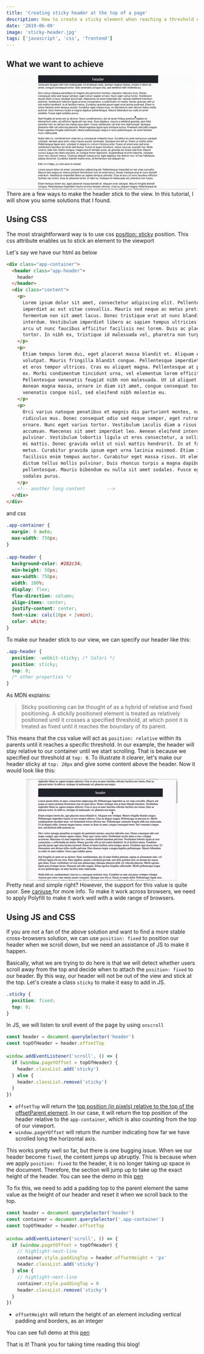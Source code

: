 ```yaml
---
title: 'Creating sticky header at the top of a page'
description: How to create a sticky element when reaching a threshold of scrolling
date: '2019-06-09'
image: 'sticky-header.jpg'
tags: ['javascript', 'css', 'frontend']
---
```


## What we want to achieve
<div style="text-align: center">
    <img src='demo.gif' alt='demo' />
</div>
There are a few ways to make the header stick to the view.
In this tutorial, I will show you some solutions that I found.

## Using CSS

The most straightforward way is to use css <a rel="noopener" href="https://developer.mozilla.org/en-US/docs/Web/CSS/position" target="_blank">position: sticky</a> position.
This css attribute enables us to stick an element to the viewport

Let's say we have our html as below

```html
<div class="app-container">
  <header class="app-header">
    header
  </header>
  <div class="content">
    <p>
      Lorem ipsum dolor sit amet, consectetur adipiscing elit. Pellentesque
      imperdiet ac est vitae convallis. Mauris sed neque ac metus pretium
      fermentum non sit amet lacus. Donec tristique erat at nunc blandit
      interdum. Vestibulum imperdiet libero ac sapien tempus ultricies. Cras et
      arcu ut nunc faucibus efficitur facilisis nec lorem. Duis ac placerat
      tortor. In nibh ex, tristique id malesuada vel, pharetra non turpis.
    </p>
    <p>
      Etiam tempus lorem dui, eget placerat massa blandit et. Aliquam erat
      volutpat. Mauris fringilla blandit congue. Pellentesque imperdiet mauris
      et eros tempor ultrices. Cras eu aliquet magna. Pellentesque at placerat
      ex. Morbi condimentum tincidunt urna, vel elementum lorem efficitur nec.
      Pellentesque venenatis feugiat nibh non malesuada. Ut id aliquet nulla.
      Aenean magna massa, ornare in diam sit amet, congue consequat tortor. Sed
      venenatis congue nisl, sed eleifend nibh molestie eu.
    </p>
    <p>
      Orci varius natoque penatibus et magnis dis parturient montes, nascetur
      ridiculus mus. Donec consequat odio sed neque semper, eget rutrum sapien
      ornare. Nunc eget varius tortor. Vestibulum iaculis diam a risus volutpat
      accumsan. Maecenas sit amet imperdiet leo. Aenean eleifend interdum
      pulvinar. Vestibulum lobortis ligula ut eros consectetur, a sollicitudin
      mi mattis. Donec gravida velit ut nisl mattis hendrerit. In at facilisis
      metus. Curabitur gravida ipsum eget urna lacinia euismod. Etiam in lorem
      facilisis enim tempus auctor. Curabitur eget massa risus. Ut elementum sem
      dictum tellus mollis pulvinar. Duis rhoncus turpis a magna dapibus
      pellentesque. Mauris bibendum eu nulla sit amet sodales. Fusce eget
      sodales purus.
    </p>
    <!-- another long content        -->
  </div>
</div>
```

and css

```css
.app-container {
  margin: 0 auto;
  max-width: 750px;
}

.app-header {
  background-color: #282c34;
  min-height: 50px;
  max-width: 750px;
  width: 100%;
  display: flex;
  flex-direction: column;
  align-items: center;
  justify-content: center;
  font-size: calc(10px + 2vmin);
  color: white;
}
```

To make our header stick to our view, we can specify our header like this:

```css
.app-header {
  position: -webkit-sticky; /* Safari */
  position: sticky;
  top: 0;
  /* other properties */
}
```

As MDN explains:

> Sticky positioning can be thought of as a hybrid of relative and fixed positioning.
> A stickily positioned element is treated as relatively positioned until it crosses a specified threshold, at which point it is treated as fixed until it reaches the boundary of its parent.

This means that the css value will act as `position: relative` within its parents until it reaches a specific threshold.
In our example, the header will stay relative to our container until we start scrolling. That is because we specified our threshold at `top: 0`.
To illustrate it clearer, let's make our header sticky at `top: 20px` and give some content above the header. Now it would look like this:

<div style="text-align: center">
    <img src='demo1.gif' alt='demo1' />
</div>
Pretty neat and simple right? However, the support for this value is quite poor. 
See
<a rel="noopener" href="https://caniuse.com/#search=sticky" target="_blank"> caniuse </a> 
for more info.
To make it work across browsers, we need to apply Polyfill to make it work well with a wide range of browsers.

## Using JS and CSS

If you are not a fan of the above solution and want to find a more stable cross-browsers solution, we can use `position: fixed`
to position our header when we scroll down, but we need an assistance of JS to make it happen.

Basically, what we are trying to do here is that we will detect whether users scroll away from the top and decide when to attach the `position: fixed` to our header.
By this way, our header will not be out of the view and stick at the top.
Let's create a class `sticky` to make it easy to add in JS.

```css
.sticky {
  position: fixed;
  top: 0;
}
```

In JS, we will listen to sroll event of the page by using `onscroll`

```javascript
const header = document.querySelector('header')
const topOfHeader = header.offsetTop

window.addEventListener('scroll', () => {
  if (window.pageYOffset > topOfHeader) {
    header.classList.add('sticky')
  } else {
    header.classList.remove('sticky')
  }
})
```

- `offsetTop` will return the <a rel="noopener" href="https://www.w3schools.com/jsref/prop_element_offsettop.asp" target="_blank">top position (in pixels) relative to the top of the offsetParent element</a>.
  In our case, it will return the top position of the header relative to the `app-container`, which is also counting from the top of our viewport.
- `window.pageYOffset` will return the number indicating how far we have scrolled long the horizontal axis.

This works pretty well so far, but there is one bugging issue. When we our header become `fixed`, the content jumps up abruptly. This is because when we apply `position: fixed` to the header, it is no longer taking up space in the document.
Therefore, the section will jump up to take up the exact height of the header.
You can see the demo in this <a rel="noopener" href="https://codepen.io/Dragonza/pen/oRKmVj?editors=1111" target="_blank">pen</a>

To fix this, we need to add a padding top to the parent element the same value as the height of our header
and reset it when we scroll back to the top.

```javascript
const header = document.querySelector('header')
const container = document.querySelector('.app-container')
const topOfHeader = header.offsetTop

window.addEventListener('scroll', () => {
  if (window.pageYOffset > topOfHeader) {
    // highlight-next-line
    container.style.paddingTop = header.offsetHeight + 'px'
    header.classList.add('sticky')
  } else {
    // highlight-next-line
    container.style.paddingTop = 0
    header.classList.remove('sticky')
  }
})
```

- `offsetHeight` will return the height of an element including vertical padding and borders, as an integer

You can see full demo at this <a rel="noopener" href="https://codepen.io/Dragonza/pen/oRKVKo?editors=1111" target="_blank">pen</a>

That is it! Thank you for taking time reading this blog!
